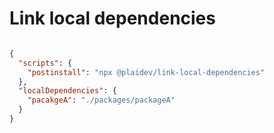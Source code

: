 # Link local dependencies


```package.json

{
  "scripts": {
    "postinstall": "npx @plaidev/link-local-dependencies"
  },
  "localDependencies": {
    "pacakgeA": "./packages/packageA"
  }
}

```
